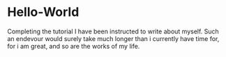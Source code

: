 # Hello-World
Completing the tutorial
I have been instructed to write about myself.  Such an endevour would surely take much longer than i currently have time for, for i am great, and so are the works of my life.
